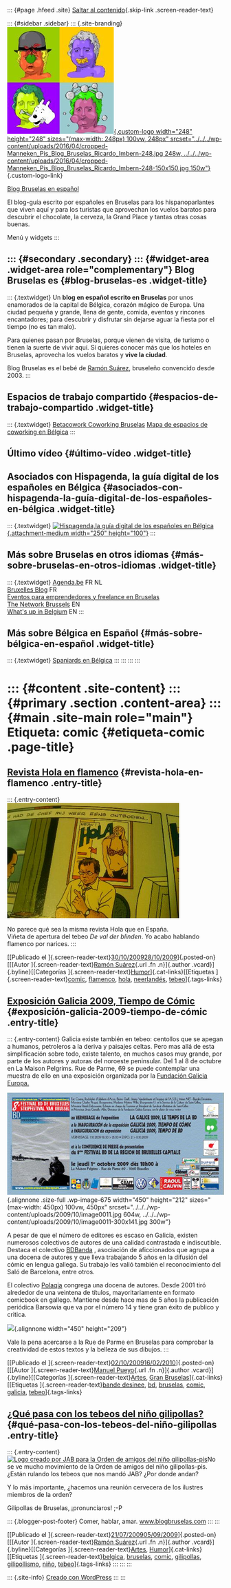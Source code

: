 ::: {#page .hfeed .site}
[Saltar al contenido](index.html#content){.skip-link
.screen-reader-text}

::: {#sidebar .sidebar}
::: {.site-branding}
[![](../../../wp-content/uploads/2016/04/cropped-Manneken_Pis_Blog_Bruselas_Ricardo_Imbern-248.jpg){.custom-logo
width="248" height="248" sizes="(max-width: 248px) 100vw, 248px"
srcset="../../../wp-content/uploads/2016/04/cropped-Manneken_Pis_Blog_Bruselas_Ricardo_Imbern-248.jpg 248w, ../../../wp-content/uploads/2016/04/cropped-Manneken_Pis_Blog_Bruselas_Ricardo_Imbern-248-150x150.jpg 150w"}](../../../index.html){.custom-logo-link}

[Blog Bruselas en español](../../../index.html)

El blog-guía escrito por españoles en Bruselas para los hispanoparlantes
que viven aquí y para los turistas que aprovechan los vuelos baratos
para descubrir el chocolate, la cerveza, la Grand Place y tantas otras
cosas buenas.

Menú y widgets
:::

::: {#secondary .secondary}
::: {#widget-area .widget-area role="complementary"}
Blog Bruselas es {#blog-bruselas-es .widget-title}
----------------

::: {.textwidget}
Un **blog en español escrito en Bruselas** por unos enamorados de la
capital de Bélgica, corazón mágico de Europa. Una ciudad pequeña y
grande, llena de gente, comida, eventos y rincones encantadores; para
descubrir y disfrutar sin dejarse aguar la fiesta por el tiempo (no es
tan malo).

Para quienes pasan por Bruselas, porque vienen de visita, de turismo o
tienen la suerte de vivir aquí. Sí quieres conocer más que los hoteles
en Bruselas, aprovecha los vuelos baratos y **vive la ciudad**.

Blog Bruselas es el bebé de [Ramón Suárez](http://www.ramonsuarez.com),
bruseleño convencido desde 2003.
:::

Espacios de trabajo compartido {#espacios-de-trabajo-compartido .widget-title}
------------------------------

::: {.textwidget}
[Betacowork Coworking Bruselas](http://www.betacowork.com) [Mapa de
espacios de coworking en Bélgica](http://coworkingbelgium.com)
:::

Último vídeo {#último-vídeo .widget-title}
------------

Asociados con Hispagenda, la guía digital de los españoles en Bélgica {#asociados-con-hispagenda-la-guía-digital-de-los-españoles-en-bélgica .widget-title}
---------------------------------------------------------------------

::: {.textwidget}
[![Hispagenda,la guía digital de los españoles en
Bélgica](../../../wp-content/uploads/2010/04/Hispagenda-250px.gif "Hispagenda, la guía digital de los españoles en Bélgica"){.attachment-medium
width="250" height="100"}](http://www.hispagenda.com)
:::

Más sobre Bruselas en otros idiomas {#más-sobre-bruselas-en-otros-idiomas .widget-title}
-----------------------------------

::: {.textwidget}
[Agenda.be](http://www.agenda.be) FR NL\
[Bruxelles Blog](http://www.bxlblog.be/) FR\
[Eventos para emprendedores y freelance en
Bruselas](http://www.betacowork.com/events/)\
[The Network
Brussels](http://groups.yahoo.com/group/TheNetworkBrussels/) EN\
[What\'s up in Belgium](http://www.whatsupin.be/) EN
:::

Más sobre Bélgica en Español {#más-sobre-bélgica-en-español .widget-title}
----------------------------

::: {.textwidget}
[Spaniards en Bélgica](http://www.spaniards.es/paises/belgica)
:::
:::
:::
:::

::: {#content .site-content}
::: {#primary .section .content-area}
::: {#main .site-main role="main"}
Etiqueta: comic {#etiqueta-comic .page-title}
===============

[Revista Hola en flamenco](../../../index.html?p=820) {#revista-hola-en-flamenco .entry-title}
-----------------------------------------------------

::: {.entry-content}
![image](../../../wp-content/uploads/2009/10/wpid-IMAG0196.jpg)

No parece qué sea la misma revista Hola que en España.\
Viñeta de apertura del tebeo *De val der blinden*. Yo acabo hablando
flamenco por narices.
:::

[[Publicado el
]{.screen-reader-text}[30/10/200928/10/2009](../../../index.html?p=820)]{.posted-on}[[[Autor
]{.screen-reader-text}[Ramón
Suárez](../../2010/04/30/index.html?author=2){.url .fn .n}]{.author
.vcard}]{.byline}[[Categorías
]{.screen-reader-text}[Humor](../../category/humor/index.html)]{.cat-links}[[Etiquetas
]{.screen-reader-text}[comic](index.html),
[flamenco](../flamenco/index.html), [hola](../hola/index.html),
[neerlandés](../neerlandes/index.html),
[tebeo](../tebeo/index.html)]{.tags-links}

[Exposición Galicia 2009, Tiempo de Cómic](../../../index.html?p=673) {#exposición-galicia-2009-tiempo-de-cómic .entry-title}
---------------------------------------------------------------------

::: {.entry-content}
Galicia existe también en tebeo: centollos que se apegan a humanos,
petroleros a la deriva y paisajes celtas. Pero mas allá de esta
simplificación sobre todo, existe talento, en muchos casos muy grande,
por parte de los autores y autoras del noroeste peninsular. Del 1 al 8
de octubre en La Maison Pelgrims. Rue de Parme, 69 se puede contemplar
una muestra de ello en una exposición organizada por la [Fundación
Galicia Europa.](http://www.fundaciongaliciaeuropa.eu)

![image001](../../../wp-content/uploads/2009/10/image0011.jpg){.alignnone
.size-full .wp-image-675 width="450" height="212"
sizes="(max-width: 450px) 100vw, 450px"
srcset="../../../wp-content/uploads/2009/10/image0011.jpg 604w, ../../../wp-content/uploads/2009/10/image0011-300x141.jpg 300w"}

A pesar de que el número de editores es escaso en Galicia, existen
numerosos colectivos de autores de una calidad contrastada e
indiscutible. Destaca el colectivo [BDBanda](http://www.bdbanda.com/) ,
asociación de aficcionados que agrupa a una docena de autores y que
lleva trabajando 5 años en la difusión del cómic en lengua gallega. Su
trabajo les valió también el reconocimiento del Saló de Barcelona, entre
otros.

El colectivo
[Polaqia](http://www.polaqiacomic.com/index.php?option=com_content&task=blogsection&id=1&Itemid=35)
congrega una docena de autores. Desde 2001 tiró alrededor de una
veintena de títulos, mayoritariamente en formato comicbook en gallego.
Mantiene desde hace mas de 5 años la publicación periódica Barsowia que
va por el número 14 y tiene gran éxito de publico y critica.

![](http://farm4.static.flickr.com/3044/2397868403_369db78343.jpg){.alignnone
width="450" height="209"}

Vale la pena acercarse a la Rue de Parme en Bruselas para comprobar la
creatividad de estos textos y la belleza de sus dibujos.
:::

[[Publicado el
]{.screen-reader-text}[02/10/200916/02/2010](../../../index.html?p=673)]{.posted-on}[[[Autor
]{.screen-reader-text}[Manuel
Pueyo](../../author/easysun/index.html){.url .fn .n}]{.author
.vcard}]{.byline}[[Categorías
]{.screen-reader-text}[Artes](../../category/artes/index.html), [Gran
Bruselas](../../category/gran-bruselas/index.html)]{.cat-links}[[Etiquetas
]{.screen-reader-text}[bande desinee](../bande-desinee/index.html),
[bd](../bd/index.html), [bruselas](../bruselas/index.html),
[comic](index.html), [galicia](../galicia/index.html),
[tebeo](../tebeo/index.html)]{.tags-links}

[¿Qué pasa con los tebeos del niño gilipollas?](../../../index.html?p=377) {#qué-pasa-con-los-tebeos-del-niño-gilipollas .entry-title}
--------------------------------------------------------------------------

::: {.entry-content}
[![Logo creado por JAB para la Orden de amigos del niño
gilipollas-pis](http://2.bp.blogspot.com/_m9ESRqvSnjc/SafLybmLYlI/AAAAAAAACAo/P365--0Db8I/s400/gilipollas_pis.jpg)](http://2.bp.blogspot.com/_m9ESRqvSnjc/SafLybmLYlI/AAAAAAAACAo/P365--0Db8I/s400/gilipollas_pis.jpg)No
se ve mucho movimiento de la Orden de amigos del niño gilipollas-pis.
¿Están rulando los tebeos que nos mandó JAB? ¿Por donde andan?

Y lo más importante, ¿hacemos una reunión cervecera de los ilustres
miembros de la orden?

Gilipollas de Bruselas, ¡pronunciaros! ;-P

::: {.blogger-post-footer}
Comer, hablar, amar. www.blogbruselas.com
:::
:::

[[Publicado el
]{.screen-reader-text}[21/07/200905/09/2009](../../../index.html?p=377)]{.posted-on}[[[Autor
]{.screen-reader-text}[Ramón
Suárez](../../2010/04/30/index.html?author=2){.url .fn .n}]{.author
.vcard}]{.byline}[[Categorías
]{.screen-reader-text}[Artes](../../category/artes/index.html),
[Humor](../../category/humor/index.html)]{.cat-links}[[Etiquetas
]{.screen-reader-text}[belgica](../belgica/index.html),
[bruselas](../bruselas/index.html), [comic](index.html),
[gilipollas](../gilipollas/index.html),
[gilipollismo](../gilipollismo/index.html), [niño](../nino/index.html),
[tebeo](../tebeo/index.html)]{.tags-links}
:::
:::
:::

::: {.site-info}
[Creado con WordPress](https://es.wordpress.org/)
:::
:::
